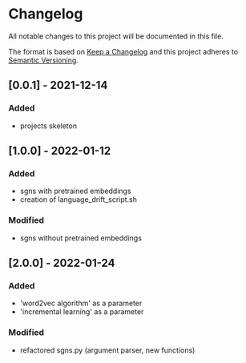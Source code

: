 # Changelog
All notable changes to this project will be documented in this file.

The format is based on [Keep a Changelog](http://keepachangelog.com/en/1.0.0/)
and this project adheres to [Semantic Versioning](http://semver.org/spec/v2.0.0.html).

## [0.0.1] - 2021-12-14
### Added
- projects skeleton

## [1.0.0] - 2022-01-12
### Added
- sgns with pretrained embeddings
- creation of language_drift_script.sh
### Modified
- sgns without pretrained embeddings

## [2.0.0] - 2022-01-24
### Added
- 'word2vec algorithm' as a parameter
- 'incremental learning' as a parameter
### Modified
- refactored sgns.py (argument parser, new functions)



